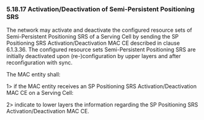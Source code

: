 ### 5.18.17 Activation/Deactivation of Semi-Persistent Positioning SRS

The network may activate and deactivate the configured resource sets of
Semi-Persistent Positioning SRS of a Serving Cell by sending the SP
Positioning SRS Activation/Deactivation MAC CE described in clause
6.1.3.36. The configured resource sets Semi-Persistent Positioning SRS
are initially deactivated upon (re-)configuration by upper layers and
after reconfiguration with sync.

The MAC entity shall:

1\> if the MAC entity receives an SP Positioning SRS
Activation/Deactivation MAC CE on a Serving Cell:

2\> indicate to lower layers the information regarding the SP
Positioning SRS Activation/Deactivation MAC CE.